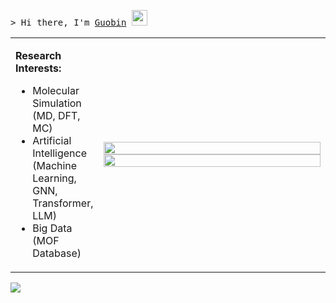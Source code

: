 <samp>&gt; Hi there, I'm [Guobin](https://sxm13.github.io/GuobinZhao.github.io/) <img src="https://media.giphy.com/media/hvRJCLFzcasrR4ia7z/giphy.gif" width="25"> </samp>
<table>
  <tr>
    <td width="20%">
      <p>
        <strong>Research Interests:</strong>
        <ul>
        <li>Molecular Simulation (MD, DFT, MC)</li>
        <li>Artificial Intelligence (Machine Learning, GNN, Transformer, LLM)</li>
        <li>Big Data (MOF Database)</li>
        </ul>
      </p>
    </td>
    <td width="80%">
      <img src="https://github-readme-stats.vercel.app/api?username=sxm13&show_icons=true&theme=radical" width="100%">
<!--       <img src="https://github-profile-summary-cards.vercel.app/api/cards/productive-time?username=sxm13&theme=maroongold" width="100%"> -->
<!--       <img src="https://github-readme-stats.vercel.app/api/top-langs/?username=sxm13&hide=java,html,css&theme=dracula" width="100%"> -->
      <img src="https://github-profile-summary-cards.vercel.app/api/cards/profile-details?username=sxm13&theme=maroongold" width="100%">
    </td>
  </tr>
</table>           
                                         
![](https://komarev.com/ghpvc/?username=sxm13)                                             
